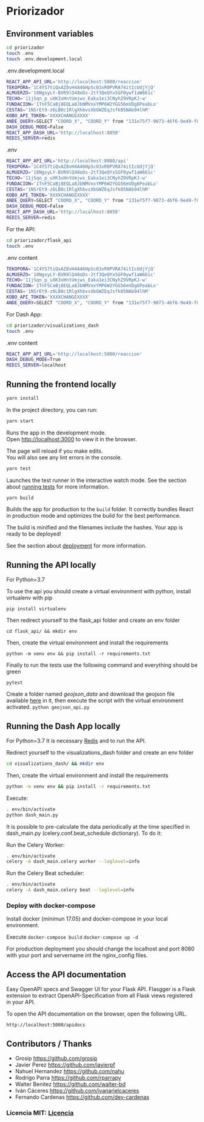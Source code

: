 # Priorizador

## Environment variables

```bash
cd priorizador
touch .env
touch .env.development.local
```

.env.development.local

```bash
REACT_APP_API_URL='http://localhost:5000/reaccion'
TEKOPORA='1C4YS7tiQxAZ8vH4A46HpSc03xR0PVRA74itIcUdjYjQ'
ALMUERZO='18NgsyLY-BVR9lQ48oDs-2tf3QeQYxSGF0ywf1aW661c'
TECHO='11jSqn_p_uXK3xHntUmjws_Eaka1ei3CNyhZ9VRpKJ-w'
FUNDACION='1TnF5CaBj8EQLa8JbNMVnxYMP6W2YGG56mVDg6PeabLo'
CESTAS='1NSrEt9-z6LB0c1RlgXhbvsXbGWZEqJsfk05NAb94lhM'
KOBO_API_TOKEN='XXXXCHANGEXXXX'
ANDE_QUERY=SELECT "COORD_X", "COORD_Y" from "131e75f7-9073-46f6-9e49-f8673595dfc7" WHERE "DPTO" LIKE 'Alto Paran%' AND ("MUNICIPIO" LIKE 'CIUDAD DEL ESTE' OR "MUNICIPIO" LIKE 'HERNANDARIAS' OR "MUNICIPIO" LIKE 'MINGA GUAZU' OR "MUNICIPIO" LIKE 'PRESIDENTE FRANCO')
DASH_DEBUG_MODE=False
REACT_APP_DASH_URL='http://localhost:8050'
REDIS_SERVER=redis

```

.env

```bash
REACT_APP_API_URL='http://localhost:8080/api'
TEKOPORA='1C4YS7tiQxAZ8vH4A46HpSc03xR0PVRA74itIcUdjYjQ'
ALMUERZO='18NgsyLY-BVR9lQ48oDs-2tf3QeQYxSGF0ywf1aW661c'
TECHO='11jSqn_p_uXK3xHntUmjws_Eaka1ei3CNyhZ9VRpKJ-w'
FUNDACION='1TnF5CaBj8EQLa8JbNMVnxYMP6W2YGG56mVDg6PeabLo'
CESTAS='1NSrEt9-z6LB0c1RlgXhbvsXbGWZEqJsfk05NAb94lhM'
KOBO_API_TOKEN='XXXXCHANGEXXXX'
ANDE_QUERY=SELECT "COORD_X", "COORD_Y" from "131e75f7-9073-46f6-9e49-f8673595dfc7" WHERE "DPTO" LIKE 'Alto Paran%' AND ("MUNICIPIO" LIKE 'CIUDAD DEL ESTE' OR "MUNICIPIO" LIKE 'HERNANDARIAS' OR "MUNICIPIO" LIKE 'MINGA GUAZU' OR "MUNICIPIO" LIKE 'PRESIDENTE FRANCO')
DASH_DEBUG_MODE=False
REACT_APP_DASH_URL='http://localhost:8050'
REDIS_SERVER=redis

```

For the API:

```bash
cd priorizador/flask_api
touch .env
```

.env content

```bash
TEKOPORA='1C4YS7tiQxAZ8vH4A46HpSc03xR0PVRA74itIcUdjYjQ'
ALMUERZO='18NgsyLY-BVR9lQ48oDs-2tf3QeQYxSGF0ywf1aW661c'
TECHO='11jSqn_p_uXK3xHntUmjws_Eaka1ei3CNyhZ9VRpKJ-w'
FUNDACION='1TnF5CaBj8EQLa8JbNMVnxYMP6W2YGG56mVDg6PeabLo'
CESTAS='1NSrEt9-z6LB0c1RlgXhbvsXbGWZEqJsfk05NAb94lhM'
KOBO_API_TOKEN='XXXXCHANGEXXXX'
ANDE_QUERY=SELECT "COORD_X", "COORD_Y" from "131e75f7-9073-46f6-9e49-f8673595dfc7" WHERE "DPTO" LIKE 'Alto Paran%' AND ("MUNICIPIO" LIKE 'CIUDAD DEL ESTE' OR "MUNICIPIO" LIKE 'HERNANDARIAS' OR "MUNICIPIO" LIKE 'MINGA GUAZU' OR "MUNICIPIO" LIKE 'PRESIDENTE FRANCO')

```

For Dash App:

```bash
cd priorizador/visualizations_dash
touch .env

```

.env content

```bash
REACT_APP_API_URL='http://localhost:5000/reaccion'
DASH_DEBUG_MODE=True
REDIS_SERVER=localhost
```

## Running the frontend locally

```bash
yarn install
```

In the project directory, you can run:

```bash
yarn start
```

Runs the app in the development mode.<br />
Open [http://localhost:3000](http://localhost:3000) to view it in the browser.

The page will reload if you make edits.<br />
You will also see any lint errors in the console.

```bash
yarn test
```

Launches the test runner in the interactive watch mode.
See the section about [running tests](https://facebook.github.io/create-react-app/docs/running-tests) for more information.

```bash
yarn build
```

Builds the app for production to the `build` folder.
It correctly bundles React in production mode and optimizes the build for the best performance.

The build is minified and the filenames include the hashes.
Your app is ready to be deployed!

See the section about [deployment](https://facebook.github.io/create-react-app/docs/deployment) for more information.

## Running the API locally

For Python=3.7

To use the api you should create a virtual environment with python, install virtualenv with pip

`pip install virtualenv`

Then redirect yourself to the flask_api folder and create an env folder

`cd flask_api/ && mkdir env`

Then, create the virtual environment and install the requirements

`python -m venv env && pip install -r requirements.txt`

Finally to run the tests use the following command and everything should be green

`pytest`

Create a folder named _geojson_data_ and download the geojson file available [here](http://geo.stp.gov.py/u/dgeec/tables/dgeec.paraguay_2012_barrrios_y_localidades/public/map) in it, then execute the script with the virtual environment activated.
`python geojson_api.py`

## Running the Dash App locally

For Python=3.7
It is necessary [Redis](https://redis.io/topics/quickstart) and to run the API.

Redirect yourself to the visualizations_dash folder and create an env folder

```bash
cd visualizations_dash/ && mkdir env

```

Then, create the virtual environment and install the requirements

```bash
python -m venv env && pip install -r requirements.txt

```

Execute:

```bash
. env/bin/activate
python dash_main.py

```

It is possible to pre-calculate the data periodically at the time specified in dash_main.py (celery.conf.beat_schedule dictionary).
To do it:

Run the Celery Worker:

```bash
. env/bin/activate
celery -A dash_main.celery worker --loglevel=info

```

Run the Celery Beat scheduler:

```bash
. env/bin/activate
celery -A dash_main.celery beat --loglevel=info

```

### Deploy with docker-compose

Install docker (minimun 17.05) and docker-compose in your local environment.

Execute
`docker-compose build`
`docker-compose up -d`

For production deployment you should change the localhost and port 8080 with your port and servername int the nginx_config files.

## Access the API documentation

Easy OpenAPI specs and Swagger UI for your Flask API.
Flasgger is a Flask extension to extract OpenAPI-Specification from all Flask views registered in your API.

To open the API documentation on the browser, open the following URL.

`http://localhost:5000/apidocs`

## Contributors / Thanks

- Grosip https://github.com/grosip
- Javier Perez https://github.com/javierpf
- Nahuel Hernandez https://github.com/nahu
- Rodrigo Parra https://github.com/rparrapy
- Walter Benitez https://github.com/walter-bd
- Iván Cáceres https://github.com/ivanarielcaceres
- Fernando Cardenas https://github.com/dev-cardenas

### Licencia MIT: [Licencia](https://github.com/reaccionpy/priorizador/blob/master/LICENSE)
